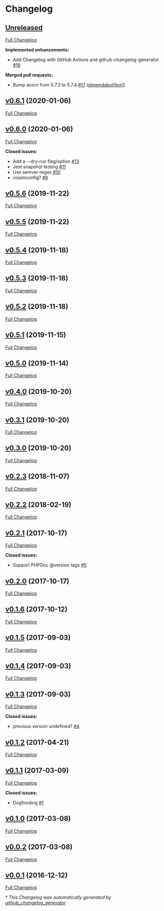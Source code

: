 # Changelog

## [Unreleased](https://github.com/joemaller/version-everything/tree/HEAD)

[Full Changelog](https://github.com/joemaller/version-everything/compare/v0.6.1...HEAD)

**Implemented enhancements:**

- Add Changelog with GitHub Actions and github-changelog-generator [\#18](https://github.com/joemaller/version-everything/issues/18)

**Merged pull requests:**

- Bump acorn from 5.7.3 to 5.7.4 [\#17](https://github.com/joemaller/version-everything/pull/17) ([dependabot[bot]](https://github.com/apps/dependabot))

## [v0.6.1](https://github.com/joemaller/version-everything/tree/v0.6.1) (2020-01-06)

[Full Changelog](https://github.com/joemaller/version-everything/compare/v0.6.0...v0.6.1)

## [v0.6.0](https://github.com/joemaller/version-everything/tree/v0.6.0) (2020-01-06)

[Full Changelog](https://github.com/joemaller/version-everything/compare/v0.5.6...v0.6.0)

**Closed issues:**

- Add a --dry-run flag/option [\#13](https://github.com/joemaller/version-everything/issues/13)
- Jest snapshot testing [\#11](https://github.com/joemaller/version-everything/issues/11)
- Use semver-regex [\#10](https://github.com/joemaller/version-everything/issues/10)
- cosmiconfig? [\#8](https://github.com/joemaller/version-everything/issues/8)

## [v0.5.6](https://github.com/joemaller/version-everything/tree/v0.5.6) (2019-11-22)

[Full Changelog](https://github.com/joemaller/version-everything/compare/v0.5.5...v0.5.6)

## [v0.5.5](https://github.com/joemaller/version-everything/tree/v0.5.5) (2019-11-22)

[Full Changelog](https://github.com/joemaller/version-everything/compare/v0.5.4...v0.5.5)

## [v0.5.4](https://github.com/joemaller/version-everything/tree/v0.5.4) (2019-11-18)

[Full Changelog](https://github.com/joemaller/version-everything/compare/v0.5.3...v0.5.4)

## [v0.5.3](https://github.com/joemaller/version-everything/tree/v0.5.3) (2019-11-18)

[Full Changelog](https://github.com/joemaller/version-everything/compare/v0.5.2...v0.5.3)

## [v0.5.2](https://github.com/joemaller/version-everything/tree/v0.5.2) (2019-11-18)

[Full Changelog](https://github.com/joemaller/version-everything/compare/v0.5.1...v0.5.2)

## [v0.5.1](https://github.com/joemaller/version-everything/tree/v0.5.1) (2019-11-15)

[Full Changelog](https://github.com/joemaller/version-everything/compare/v0.5.0...v0.5.1)

## [v0.5.0](https://github.com/joemaller/version-everything/tree/v0.5.0) (2019-11-14)

[Full Changelog](https://github.com/joemaller/version-everything/compare/v0.4.0...v0.5.0)

## [v0.4.0](https://github.com/joemaller/version-everything/tree/v0.4.0) (2019-10-20)

[Full Changelog](https://github.com/joemaller/version-everything/compare/v0.3.1...v0.4.0)

## [v0.3.1](https://github.com/joemaller/version-everything/tree/v0.3.1) (2019-10-20)

[Full Changelog](https://github.com/joemaller/version-everything/compare/v0.3.0...v0.3.1)

## [v0.3.0](https://github.com/joemaller/version-everything/tree/v0.3.0) (2019-10-20)

[Full Changelog](https://github.com/joemaller/version-everything/compare/v0.2.3...v0.3.0)

## [v0.2.3](https://github.com/joemaller/version-everything/tree/v0.2.3) (2018-11-07)

[Full Changelog](https://github.com/joemaller/version-everything/compare/v0.2.2...v0.2.3)

## [v0.2.2](https://github.com/joemaller/version-everything/tree/v0.2.2) (2018-02-19)

[Full Changelog](https://github.com/joemaller/version-everything/compare/v0.2.1...v0.2.2)

## [v0.2.1](https://github.com/joemaller/version-everything/tree/v0.2.1) (2017-10-17)

[Full Changelog](https://github.com/joemaller/version-everything/compare/v0.2.0...v0.2.1)

**Closed issues:**

- Support PHPDoc @version tags [\#5](https://github.com/joemaller/version-everything/issues/5)

## [v0.2.0](https://github.com/joemaller/version-everything/tree/v0.2.0) (2017-10-17)

[Full Changelog](https://github.com/joemaller/version-everything/compare/v0.1.6...v0.2.0)

## [v0.1.6](https://github.com/joemaller/version-everything/tree/v0.1.6) (2017-10-12)

[Full Changelog](https://github.com/joemaller/version-everything/compare/v0.1.5...v0.1.6)

## [v0.1.5](https://github.com/joemaller/version-everything/tree/v0.1.5) (2017-09-03)

[Full Changelog](https://github.com/joemaller/version-everything/compare/v0.1.4...v0.1.5)

## [v0.1.4](https://github.com/joemaller/version-everything/tree/v0.1.4) (2017-09-03)

[Full Changelog](https://github.com/joemaller/version-everything/compare/v0.1.3...v0.1.4)

## [v0.1.3](https://github.com/joemaller/version-everything/tree/v0.1.3) (2017-09-03)

[Full Changelog](https://github.com/joemaller/version-everything/compare/v0.1.2...v0.1.3)

**Closed issues:**

- previous version undefined? [\#4](https://github.com/joemaller/version-everything/issues/4)

## [v0.1.2](https://github.com/joemaller/version-everything/tree/v0.1.2) (2017-04-21)

[Full Changelog](https://github.com/joemaller/version-everything/compare/v0.1.1...v0.1.2)

## [v0.1.1](https://github.com/joemaller/version-everything/tree/v0.1.1) (2017-03-09)

[Full Changelog](https://github.com/joemaller/version-everything/compare/v0.1.0...v0.1.1)

**Closed issues:**

- Dogfooding [\#1](https://github.com/joemaller/version-everything/issues/1)

## [v0.1.0](https://github.com/joemaller/version-everything/tree/v0.1.0) (2017-03-08)

[Full Changelog](https://github.com/joemaller/version-everything/compare/v0.0.2...v0.1.0)

## [v0.0.2](https://github.com/joemaller/version-everything/tree/v0.0.2) (2017-03-08)

[Full Changelog](https://github.com/joemaller/version-everything/compare/v0.0.1...v0.0.2)

## [v0.0.1](https://github.com/joemaller/version-everything/tree/v0.0.1) (2016-12-12)

[Full Changelog](https://github.com/joemaller/version-everything/compare/bd3b2813da755ecff837c0621f2f9fa39c9a0c19...v0.0.1)



\* *This Changelog was automatically generated by [github_changelog_generator](https://github.com/github-changelog-generator/github-changelog-generator)*
